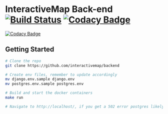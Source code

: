 # InteractiveMap Back-end [![Build Status](https://travis-ci.org/interactivemap/backend.svg?branch=master)](https://travis-ci.org/interactivemap/backend) [![Codacy Badge](https://api.codacy.com/project/badge/Grade/0074e97bc13b476ea3eec279483d3cab)](https://www.codacy.com/app/whirish/backend?utm_source=github.com&amp;utm_medium=referral&amp;utm_content=interactivemap/backend&amp;utm_campaign=Badge_Grade)

[![Codacy Badge](https://api.codacy.com/project/badge/Grade/88a82403b6e9403a9575b766aa74aaa9)](https://app.codacy.com/app/whirish/backend?utm_source=github.com&utm_medium=referral&utm_content=interactivemap/backend&utm_campaign=badger)

## Getting Started
```bash
# Clone the repo
git clone https://github.com/interactivemap/backend

# Create env files, remember to update accordingly
mv django.env.sample django.env
mv postgres.env.sample postgres.env

# Build and start the docker containers
make run

# Navigate to http://localhost/, if you get a 502 error postgres likely has not been initialized yet, try again in a few seconds
```
